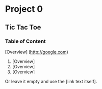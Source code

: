 # Project 0

## Tic Tac Toe


### Table of Content

 [Overview] (http://google.com)
1. [Overview]
1. [Overview]
1. [Overview]

Or leave it empty and use the [link text itself].

